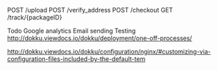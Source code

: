 POST /upload
POST /verify_address
POST /checkout
GET /track/{packageID}

Todo
Google analytics
Email sending
Testing
http://dokku.viewdocs.io/dokku/deployment/one-off-processes/


http://dokku.viewdocs.io/dokku/configuration/nginx/#customizing-via-configuration-files-included-by-the-default-tem